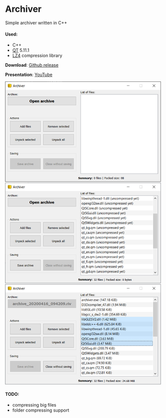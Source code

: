 # Archiver
Simple archiver written in C++

#### Used:
 - C++
 - [QT](https://www.qt.io/) 5.11.1
 - [LZ4](https://github.com/lz4/lz4) compression library

**Download**: [Github release](https://github.com/rivit98/qt_archiver/releases)

**Presentation**: [YouTube](https://www.youtube.com/watch?v=Do9_Ounj6yM)

![img1](./media/img1.png)
![img2](./media/img2.png)
![img3](./media/img3.png)

#### TODO:
* compressing big files
* folder compressing support
